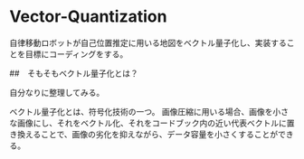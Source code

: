 # Vector-Quantization
自律移動ロボットが自己位置推定に用いる地図をベクトル量子化し、実装することを目標にコーディングをする。

##　そもそもベクトル量子化とは？

自分なりに整理してみる。

ベクトル量子化とは、符号化技術の一つ。
画像圧縮に用いる場合、画像を小さな画像にし、それをベクトル化、それをコードブック内の近い代表ベクトルに置き換えることで、画像の劣化を抑えながら、データ容量を小さくすることができる。
